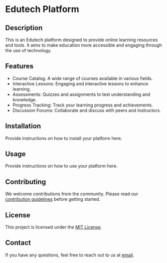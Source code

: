 # Edutech Platform

## Description

This is an Edutech platform designed to provide online learning resources and tools. It aims to make education more accessible and engaging through the use of technology.

## Features

- Course Catalog: A wide range of courses available in various fields.
- Interactive Lessons: Engaging and interactive lessons to enhance learning.
- Assessments: Quizzes and assignments to test understanding and knowledge.
- Progress Tracking: Track your learning progress and achievements.
- Discussion Forums: Collaborate and discuss with peers and instructors.

## Installation

Provide instructions on how to install your platform here.

## Usage

Provide instructions on how to use your platform here.

## Contributing

We welcome contributions from the community. Please read our [contribution guidelines](CONTRIBUTING.md) before getting started.

## License

This project is licensed under the [MIT License](LICENSE).

## Contact

If you have any questions, feel free to reach out to us at [email](mailto:harishkumarsp023@gmail.com).